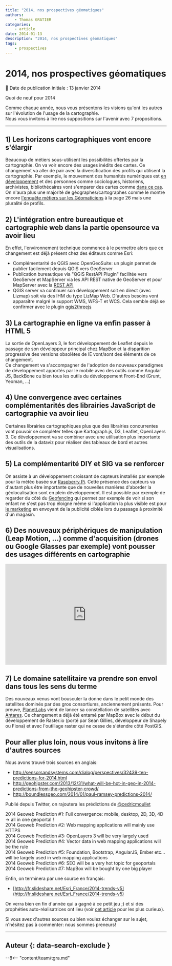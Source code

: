 ```yaml
---
title: "2014, nos prospectives géomatiques"
authors:
    - Thomas GRATIER
categories:
    - article
date: 2014-01-13
description: "2014, nos prospectives géomatiques"
tags:
    - prospectives
---
```


# 2014, nos prospectives géomatiques

:calendar: Date de publication initiale : 13 janvier 2014

Quoi de neuf pour 2014

Comme chaque année, nous vous présentons les visions qu'ont les autres sur l'évolution de l'usage de la cartographie.  
Nous vous invitons à lire nos suppositions sur l'avenir avec 7 propositions.

----

## 1) Les horizons cartographiques vont encore s'élargir

Beaucoup de métiers sous-utilisent les possibilités offertes par la cartographie. On va voir encore des usages inédits des cartes. Ce changement va aller de pair avec la diversification des profils qui utilisent la cartographie. Par exemple, le mouvement des humanités numériques est [en développement](http://www.martingrandjean.ch/association-francophone-humanites-numeriques/) et des personnes comme sociologues, historiens, archivistes, bibliothécaires vont s'emparer des cartes comme [dans ce cas](http://blog.cod-rennes.fr/2013/04/26/une-cartographie-des-livres-en-bibliotheque/). On n'aura plus une majorité de géographes/cartographes comme le montre encore [l'enquête métiers sur les Géomaticiens](http://www.rencontres-sig-la-lettre.fr/wp-content/uploads/2013/06/R2013-geomaticiens-Isenmann.pdf) à la page 26 mais une pluralité de profils.

## 2) L'intégration entre bureautique et cartographie web dans la partie opensource va avoir lieu

En effet, l'environnement technique commence à le permettre alors que ce changement est déjà présent chez des éditeurs comme Esri:

* Complémentarité de QGIS avec OpenGeoSuite: un plugin permet de publier facilement depuis QGIS vers GeoServer
* Publication bureautique via "QGIS RestAPI Plugin" facilitée vers GeoServer et MapServer via les API REST native de GeoServer et pour MapServer avec la [REST API](https://github.com/neogeo-technologies/mra)
* QGIS server va continuer son développement soit en direct (avec Lizmap) soit via des IHM du type LizMap Web. D'autres besoins vont apparaître malgré le support WMS, WFS-T et WCS. Cela semble déjà se confirmer avec le plugin [qgis2threejs](http://www.portailsig.org/content/plugin-qgis-visualisez-facilement-toutes-vos-couches-en-3d-dans-un-navigateur-avec-qgis2thre)

## 3) La cartographie en ligne va enfin passer à HTML 5

La sortie de OpenLayers 3, le fort développement de Leaflet depuis le passage de son développeur principal chez MapBox et la disparition progressive des versions obsolètes de IE vont/sont des éléments de ce changement.  
Ce changement va s'accompagner de l'adoption de nouveaux paradigmes de développement apportés par le mobile avec des outils comme Angular JS, BackBone ou bien tous les outils du développement Front-End (Grunt, Yeoman, ...)

## 4) Une convergence avec certaines complémentarités des librairies JavaScript de cartographie va avoir lieu

Certaines librairies cartographiques plus que des librairies concurrentes vont pouvoir se compléter telles que Kartograph.js, D3, Leaflet, OpenLayers 3. Ce développement va se combiner avec une utilisation plus importante des outils de la dataviz pour réaliser des tableaux de bord et autres visualisations.

## 5) La complémentarité DIY et SIG va se renforcer

On assiste à un développement croissant de capteurs installés par exemple pour la météo basée sur [Raspberry Pi](http://www.raspberrypi.org). Cette présence des capteurs va d'autant plus être importante que de nouvelles manières d'aborder la géolocalisation sont en plein développement. Il est possible par exemple de regarder du côté du [Geofencing](https://fr.wikipedia.org/wiki/Gardiennage_virtuel) qui permet par exemple de voir si son enfant ne s'est pas trop éloigné même si l'application la plus visible est pour [le marketing](http://www.e-marketing.fr/Thematique/Tendances-1000/Breves/Mobile-le-bel-avenir-du-geofencing-230896.htm) en envoyant de la publicité ciblée lors du passage à proximité d'un magasin.

## 6) Des nouveaux périphériques de manipulation (Leap Motion, ...) comme d'acquisition (drones ou Google Glasses par exemple) vont pousser des usages différents en cartographie

<iframe src="http://www.youtube.com/embed/h5CYeESsTko" allowfullscreen="" frameborder="0" height="315" width="100%"></iframe>

## 7) Le domaine satellitaire va prendre son envol dans tous les sens du terme

Des nouveaux venus vont bousculer la donne dans le petit monde des satellites dominés par des gros consortiums, anciennement présents. Pour preuve, [PlanetLabs](http://www.planet-labs.com) vient de lancer sa constellation de satellites avec [Antares](http://www.parabolicarc.com/2014/01/09/antares-launches-cygnus-international-space-station/). Ce changement a déjà été entamé par MapBox avec le début du développement de Raster.io (porté par Sean Gillies, développeur de Shapely ou Fiona) et avec l'outillage raster qui ne cesse de s'étendre côté PostGIS.

## Pour aller plus loin, nous vous invitons à lire d'autres sources

Nous avons trouvé trois sources en anglais:

* <http://sensorsandsystems.com/dialog/perspectives/32439-ten-predictions-for-2014.html>
* <http://geohipster.com/2013/12/31/what-will-be-hot-in-geo-in-2014-predictions-from-the-geohipster-crowd/>
* <http://boundlessgeo.com/2014/01/paul-ramsey-predictions-2014/>

Publié depuis Twitter, on rajoutera les prédictions de [@cedricmoullet](https://twitter.com/cedricmoullet)

2014 Geoweb Prediction #1: Full convergence: mobile, desktop, 2D, 3D, 4D -> all in one geoportal !  
2014 Geoweb Prediction #2: Web mapping applications will mainly use HTTPS  
2014 Geoweb Prediction #3: OpenLayers 3 will be very largely used  
2014 Geoweb Prediction #4: Vector data in web mapping applications will be the rule  
2014 Geoweb Prediction #5: Foundation, Bootstrap, AngularJS, Ember etc... will be largely used in web mapping applications  
2014 Geoweb Prediction #6: SEO will be a very hot topic for geoportals  
2014 Geoweb Prediction #7: MapBox will be bought by one big player

Enfin, on terminera par une source en français:

* [http://fr.slideshare.net/Esri_France/2014-trends-v5](http://fr.slideshare.net/Esri_France/2014-trends-v5)

On verra bien en fin d'année qui a gagné à ce petit jeu ;) et si des prophéties auto-réalisatrices ont lieu (voir [cet article](http://www.persee.fr/web/revues/home/prescript/article/spgeo_0046-2497_2000_num_29_2_1981) pour les plus curieux).

Si vous avez d'autres sources ou bien voulez échanger sur le sujet, n'hésitez pas à commenter: nous sommes preneurs!

----

## Auteur {: data-search-exclude }

--8<-- "content/team/tgra.md"
